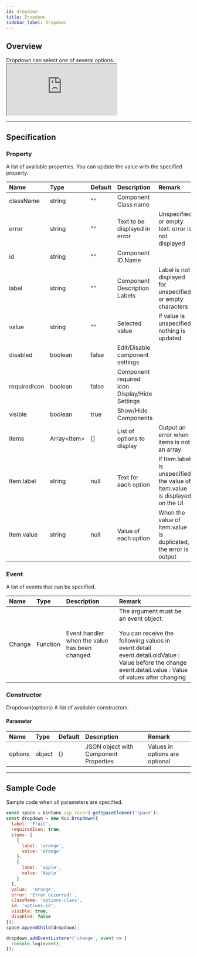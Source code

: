 ```yaml
---
id: dropdown
title: Dropdown
sidebar_label: Dropdown
---
```


## Overview

Dropdown can select one of several options. <iframe src="https://kuc-storybook.netlify.app/iframe.html?id=dropdown--document" title="dropdown image" height="140px" mark="crwd-mark"></iframe>

---

## Specification

### Property

A list of available properties. You can update the value with the specified property.

| Name         | Type            | Default | Description                                   | Remark                                                                       |
|:------------ |:--------------- |:------- |:--------------------------------------------- |:---------------------------------------------------------------------------- |
| className    | string          | ""      | Component Class name                          |                                                                              |
| error        | string          | ""      | Text to be displayed in error                 | Unspecified or empty text: error is not displayed                            |
| id           | string          | ""      | Component ID Name                             |                                                                              |
| label        | string          | ""      | Component Description Labels                  | Label is not displayed for unspecified or empty characters                   |
| value        | string          | ""      | Selected value                                | If value is unspecified, nothing is updated                                  |
| disabled     | boolean         | false   | Edit/Disable component settings               |                                                                              |
| requiredIcon | boolean         | false   | Component required icon Display/Hide Settings |                                                                              |
| visible      | boolean         | true    | Show/Hide Components                          |                                                                              |
| items        | Array\<Item\> | []      | List of options to display                    | Output an error when items is not an array                                   |
| Item.label   | string          | null    | Text for each option                          | If Item.label is unspecified, the value of Item.value is displayed on the UI |
| Item.value   | string          | null    | Value of each option                          | When the value of Item.value is duplicated, the error is output              |

### Event

A list of events that can be specified.

| Name   | Type     | Description                                   | Remark                                                                                                                                                                                                                                |
|:------ |:-------- |:--------------------------------------------- |:------------------------------------------------------------------------------------------------------------------------------------------------------------------------------------------------------------------------------------- |
| Change | Function | Event handler when the value has been changed | The argument must be an event object.<br><br>You can receive the following values in event.detail<br>event.detail.oldValue  : Value before the change<br>event.detail.value  : Value of values after changing |

### Constructor

Dropdown(options) A list of available constructors.

#### Parameter

| Name    | Type   | Default | Description                           | Remark                         |
|:------- |:------ |:------- |:------------------------------------- |:------------------------------ |
| options | object | {}      | JSON object with Component Properties | Values in options are optional |

---
## Sample Code

Sample code when all parameters are specified.

```javascript
const space = kintone.app.record.getSpaceElement('space');
const dropdown = new Kuc.Dropdown({
  label: 'Fruit',
  requiredIcon: true,
  items: [
    {
      label: 'orange',
      value: 'Orange'
    },
    {
      label: 'apple',
      value: 'Apple'
    }
  ],
  value:  'Orange',
  error: 'Error occurred!',
  className: 'options-class',
  id: 'options-id',
  visible: true,
  disabled: false
});
space.appendChild(dropdown);

dropdown.addEventListener('change', event => {
  console.log(event);
});
```
